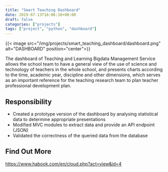 ```yaml
---
title: "Smart Teaching Dashboard"
date: 2019-07-13T16:06:18+08:00
draft: false
categories: ["projects"]
tags: ["project", "python", "dashboard"]
---
```


{{< image src="/img/projects/smart_teaching_dashboard/dashboard.png" alt="DASHBOARD" position="center">}}

The dashboard of Teaching and Learning Bigdata Management Service allows the school team to have a general view of the use of science and technology of teachers in the whole school, and presents charts according to the time, academic year, discipline and other dimensions, which serves as an important reference for the teaching research team to plan teacher professional development plan.

## Responsibility

- Created a prototype version of the dashboard by analysing statistical data to determine appropriate presentations
- Modified MVC modules to extract data and provide an API endpoint (JSON)
- Validated the correctness of the queried data from the database

## Find Out More

https://www.habook.com/en/cloud.php?act=view&id=4
